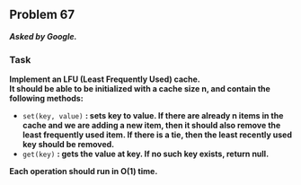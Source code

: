 ## Problem 67
***Asked by Google.***
### Task
**Implement an LFU (Least Frequently Used) cache.**  
**It should be able to be initialized with a cache size n, and contain the following methods:**
- `set(key, value)` **: sets key to value. If there are already n items in the cache and we are adding a new item, then it should also remove the least frequently used item. If there is a tie, then the least recently used key should be removed.**  
- `get(key)` **: gets the value at key. If no such key exists, return null.** 

**Each operation should run in O(1) time.**
